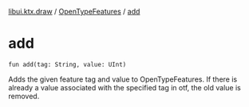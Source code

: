 [libui.ktx.draw](../README.md) / [OpenTypeFeatures](README.md) / [add](add.md)

# add

`fun add(tag: String, value: UInt)`

Adds the given feature tag and value to OpenTypeFeatures. If there is already a value associated with the specified tag in otf, the old value is removed.
